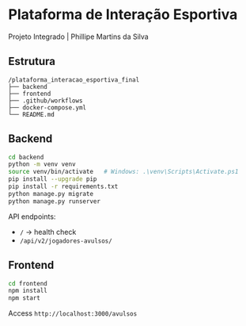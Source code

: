 # Plataforma de Interação Esportiva

Projeto Integrado | Phillipe Martins da Silva

## Estrutura

```
/plataforma_interacao_esportiva_final
├── backend
├── frontend
├── .github/workflows
├── docker-compose.yml
└── README.md
```

## Backend

```bash
cd backend
python -m venv venv
source venv/bin/activate   # Windows: .\venv\Scripts\Activate.ps1
pip install --upgrade pip
pip install -r requirements.txt
python manage.py migrate
python manage.py runserver
```

API endpoints:
- `/` → health check
- `/api/v2/jogadores-avulsos/`

## Frontend

```bash
cd frontend
npm install
npm start
```

Access `http://localhost:3000/avulsos`

